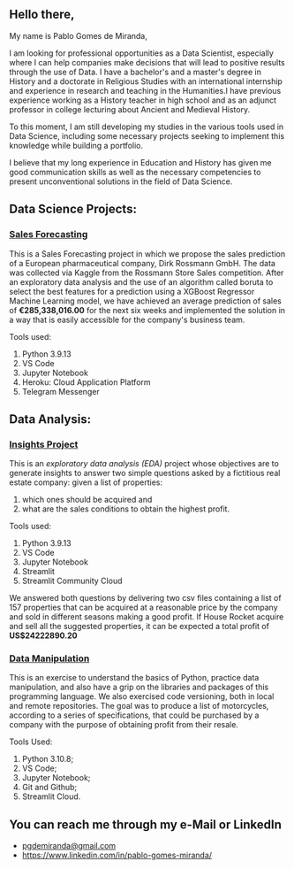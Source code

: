 ## Hello there,

My name is Pablo Gomes de Miranda, 

I am looking for professional opportunities as a Data Scientist, especially where I can help companies make decisions that will lead to positive results through the use of Data.
I have a bachelor's and a master's degree in History and a doctorate in Religious Studies with an international internship and experience in research and teaching in the Humanities.I have previous experience working as a History teacher in high school and as an adjunct professor in college lecturing about Ancient and Medieval History.

To this moment, I am still developing my studies in the various tools used in Data Science, including some necessary projects seeking to implement this knowledge while building a portfolio. 

I believe that my long experience in Education and History has given me good communication skills as well as the necessary competencies to present unconventional solutions in the field of Data Science.

## Data Science Projects:

### [Sales Forecasting](https://github.com/pgdemiranda/rossmann-sales)
This is a Sales Forecasting project in which we propose the sales prediction of a European pharmaceutical company, Dirk Rossmann GmbH. The data was collected via Kaggle from the Rossmann Store Sales competition. After an exploratory data analysis and the use of an algorithm called boruta to select the best features for a prediction using a XGBoost Regressor Machine Learning model, we have achieved an average prediction of sales of **€285,338,016.00** for the next six weeks and implemented the solution in a way that is easily accessible for the company's business team.

Tools used:
1. Python 3.9.13
2. VS Code
3. Jupyter Notebook
4. Heroku: Cloud Application Platform
5. Telegram Messenger

## Data Analysis:

### [Insights Project](https://github.com/pgdemiranda/house_rocket)
This is an *exploratory data analysis (EDA)* project whose objectives are to generate insights to answer two simple questions asked by 
a fictitious real estate company: given a list of properties:

1. which ones should be acquired and 
2. what are the sales conditions to obtain the highest profit.

Tools used:
1. Python 3.9.13
2. VS Code
3. Jupyter Notebook
4. Streamlit
5. Streamlit Community Cloud

We answered both questions by delivering two csv files containing a list of 157 properties that can be acquired at a reasonable price by the company and sold in different seasons making a good profit. If House Rocket acquire and sell all the suggested properties, it can be expected a total profit of **US$24222890.20**

### [Data Manipulation](https://github.com/pgdemiranda/data_motors)
This is an exercise to understand the basics of Python, practice data manipulation, and also have a grip on the libraries and packages of this programming language. We also exercised code versioning, both in local and remote repositories. The goal was to produce a list of motorcycles, according to a series of specifications, that could be purchased by a company with the purpose of obtaining profit from their resale.

Tools Used:
1. Python 3.10.8;
2. VS Code;
3. Jupyter Notebook;
4. Git and Github;
5. Streamlit Cloud.

## You can reach me through my e-Mail or LinkedIn
- pgdemiranda@gmail.com
- https://www.linkedin.com/in/pablo-gomes-miranda/
